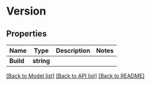 # Version

## Properties

Name | Type | Description | Notes
------------ | ------------- | ------------- | -------------
**Build** | **string** |  | 

[[Back to Model list]](../README.md#documentation-for-models) [[Back to API list]](../README.md#documentation-for-api-endpoints) [[Back to README]](../README.md)


